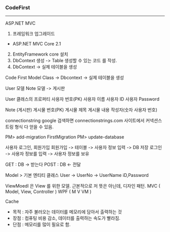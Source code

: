### CodeFirst
---
ASP.NET MVC

1. 프레임워크 업그레이드
- ASP.NET MVC Core 2.1
2. EntityFramework core 설치
3. DbContext 생성 -> Table 생성할 수 있는 코드
를 작성.
4. DbContext -> 실제 테이블을 생성

Code First
Model Class -> Dbcontext -> 실제 테이블을 생성

User 모델
Note 모델 -> 게시판

User 클래스의 프로퍼티
사용자 번호(PK)
사용자 이름
사용자 ID
사용자 Password

Note (게시판)
게시물 번호(PK)
게시물 제목
게시물 내용
작성자(숫자     사용자 번호)

connectionstring google 검색하면 connectionstrings.com 사이트에서 커넥션스트링 형식 다 얻을 수 있음.

PM> add-migration FirstMigration
PM> update-database

사용자 로그인, 회원가입
회원가입 -> 테이블 -> 사용자 정보 입력 -> DB 저장
로그인 -> 사용자 정보를 입력 -> 사용자 정보를 보유

GET : DB -> 받는다
POST : DB <- 전달

Model > 기본 엔티티 클래스
User
-> UserNo
-> UserName
iD,Password

ViewMoedl 은 View 를 위한 모델.
근본적으로 저 뜻은 아닌데, 디자인 패턴.
MVC ( Model, View, Controller )
WPF ( M V VM )

Cache 
- 목적 : 자주 불러오는 데이터를 메모리에 담아서 출력하는 것
- 장점 : 컴퓨팅 비용 감소, 데이터를 출력하는 속도가 빨라짐.
- 단점 : 메모리를 많이 필요로 함.